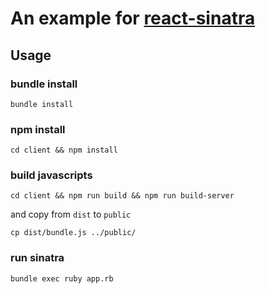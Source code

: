 # An example for [react-sinatra](https://github.com/namusyaka/react-sinatra)

## Usage

### bundle install

`bundle install`

### npm install

`cd client && npm install`

### build javascripts

`cd client && npm run build && npm run build-server`

and copy from `dist` to `public`

`cp dist/bundle.js ../public/`

### run sinatra

`bundle exec ruby app.rb`
